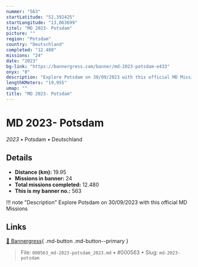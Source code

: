 ```yaml
---
nummer: "563"
startLatitude: "52,392425"
startLongitude: "13,063699"
titel: "MD 2023- Potsdam"
picture: ""
region: "Potsdam"
country: "Deutschland"
completed: "12.480"
missions: "24"
date: "2023"
bg-link: "https://bannergress.com/banner/md-2023-potsdam-e433"
onyx: "0"
description: "Explore Potsdam on 30/09/2023 with this official MD Missions"
lengthKMeters: "19,955"
umap: ""
title: "MD 2023- Potsdam"
---
```

# MD 2023- Potsdam

*2023* • Potsdam • Deutschland



## Details
- **Distance (km):** 19.95
- **Missions in banner:** 24
- **Total missions completed:** 12.480
- **This is my banner no.:** 563


!!! note "Description"
    Explore Potsdam on 30/09/2023 with this official MD Missions



## Links
[🔗 Bannergress](https://bannergress.com/banner/md-2023-potsdam-e433){ .md-button .md-button--primary }



> File: `000563_md-2023-potsdam_2023.md` • #000563 • Slug: `md-2023-potsdam`
